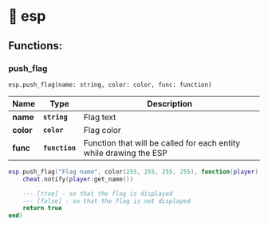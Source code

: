 # 👀 esp

## Functions:

### push\_flag

`esp.push_flag(name: string, color: color, func: function)`

| Name      | Type           | Description                                                        |
| --------- | -------------- | ------------------------------------------------------------------ |
| **name**  | **`string`**   | Flag text                                                          |
| **color** | **`color`**    | Flag color                                                         |
| **func**  | **`function`** | Function that will be called for each entity while drawing the ESP |

```lua
esp.push_flag("Flag name", color(255, 255, 255, 255), function(player)
    cheat.notify(player:get_name())

    --- [true] - so that the flag is displayed
    --- [false] - so that the flag is not displayed
    return true
end)
```
